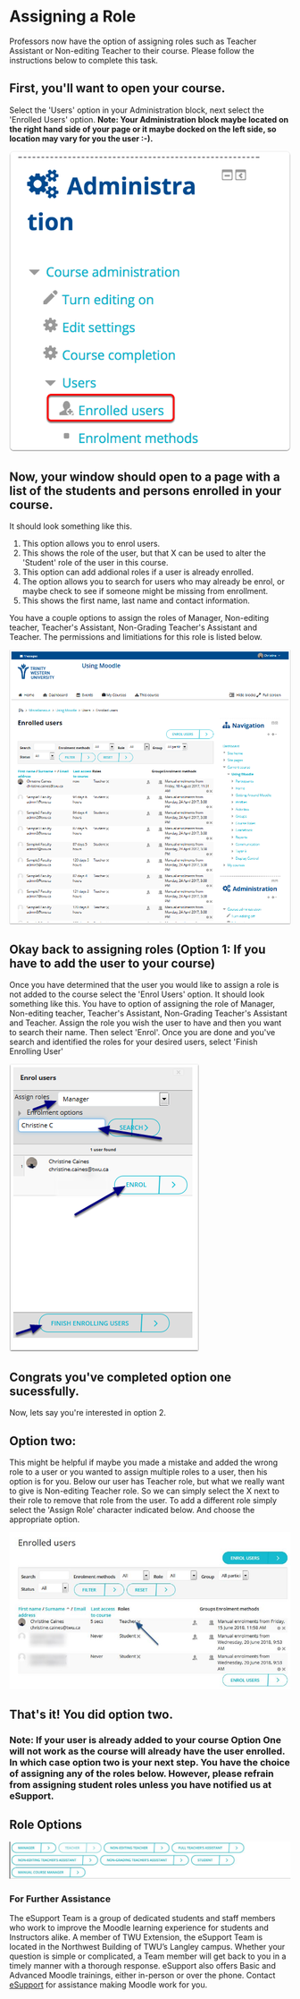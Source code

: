 # Assigning a Role

Professors now have the option of assigning roles such as Teacher Assistant or Non-editing Teacher to their course. Please follow the instructions below to complete this task.

## First, you'll want to open your course.

Select the 'Users' option in your Administration block, next select the 'Enrolled Users' option. **Note: Your Administration block maybe located on the right hand side of your page or it maybe docked on the left side, so location may vary for you the user :-\).** 

![](../.gitbook/assets/in-your-administration-block-click-users-then-enrolled-users.png)

## Now, your window should open to a page with a list of the students and persons enrolled in your course.

It should look something like this.

1. This option allows you to enrol users.
2. This shows the role of the user, but that X can be used to alter the 'Student' role of the user in this course. 
3. This option can add addional roles if a user is already enrolled. 
4. The option allows you to search for users who may already be enrol, or maybe check to see if someone might be missing from enrollment. 
5. This shows the first name, last name and contact information. 

You have a couple options to assign the roles of Manager, Non-editing teacher, Teacher's Assistant, Non-Grading Teacher's Assistant and Teacher. The permissions and limitiations for this role is listed below.

![](../.gitbook/assets/now-your-window-should-open-to-a-page-with-a-list-of-the-students-and-persons-enrolled-in-your-cour.png)

## Okay back to assigning roles \(Option 1: If you have to add the user to your course\)

Once you have determined that the user you would like to assign a role is not added to the course select the 'Enrol Users' option. It should look something like this. You have to option of assigning the role of Manager, Non-editing teacher, Teacher's Assistant, Non-Grading Teacher's Assistant and Teacher. Assign the role you wish the user to have and then you want to search their name. Then select 'Enrol'. Once you are done and you've search and identified the roles for your desired users, select 'Finish Enrolling User'

![](../.gitbook/assets/okay-back-to-assigning-roles-option-1-if-you-have-to-add-the-user-to-your-course.png)

## Congrats you've completed option one sucessfully.

Now, lets say you're interested in option 2.

## Option two:

This might be helpful if maybe you made a mistake and added the wrong role to a user or you wanted to assign multiple roles to a user, then his option is for you. Below our user has Teacher role, but what we really want to give is Non-editing Teacher role. So we can simply select the X next to their role to remove that role from the user. To add a different role simply select the 'Assign Role' character indicated below. And choose the appropriate option.



![](../.gitbook/assets/capture12.JPG)

## That's it! You did option two.

### Note: If your user is already added to your course **Option One** will not work as the course will already have the user enrolled. In which case option two is your next step. You have the choice of assigning any of the roles below. However, please refrain from assigning student roles unless you have notified us at eSupport.

## Role Options

![](../.gitbook/assets/capture-3.JPG)

### For Further Assistance

The eSupport Team is a group of dedicated students and staff members who work to improve the Moodle learning experience for students and Instructors alike. A member of TWU Extension, the eSupport Team is located in the Northwest Building of TWU’s Langley campus. Whether your question is simple or complicated, a Team member will get back to you in a timely manner with a thorough response. eSupport also offers Basic and Advanced Moodle trainings, either in-person or over the phone. Contact [eSupport](https://trinitywestern.teamdynamix.com/TDClient/Requests/ServiceDet?ID=16141) for assistance making Moodle work for you.

